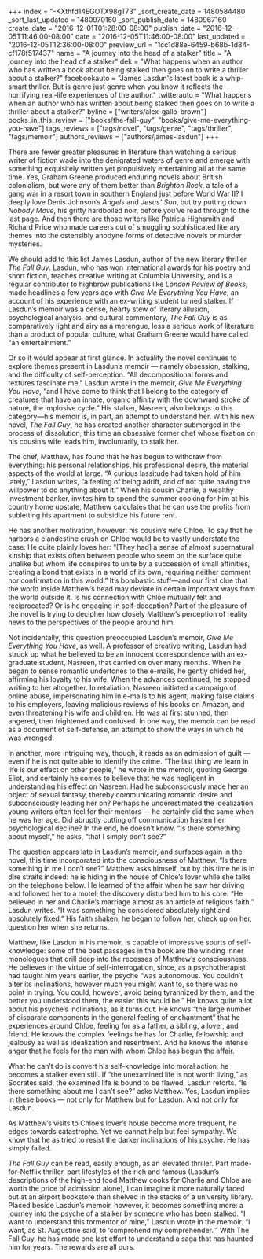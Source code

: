+++
index = "-KXthfd14EGOTX98gT73"
_sort_create_date = 1480584480
_sort_last_updated = 1480970160
_sort_publish_date = 1480967160
create_date = "2016-12-01T01:28:00-08:00"
publish_date = "2016-12-05T11:46:00-08:00"
date = "2016-12-05T11:46:00-08:00"
last_updated = "2016-12-05T12:36:00-08:00"
preview_url = "1cc1d88e-6459-b68b-1d84-cf178f517437"
name = "A journey into the head of a stalker"
title = "A journey into the head of a stalker"
dek = "What happens when an author who has written a book about being stalked then goes on to write a thriller about a stalker?"
facebookauto = "James Lasdun's latest book is a whip-smart thriller. But is genre just genre when you know it reflects the horrifying real-life experiences of the author."
twitterauto = "What happens when an author who has written about being stalked then goes on to write a thriller about a stalker?"
byline = ["writers/alex-gallo-brown"]
books_in_this_review = ["books/the-fall-guy", "books/give-me-everything-you-have"]
tags_reviews = ["tags/novel", "tags/genre", "tags/thriller", "tags/memoir"]
authors_reviews = ["authors/james-lasdun"]
+++

There are fewer greater pleasures in literature than watching a serious writer of fiction wade into the denigrated waters of genre and emerge with something exquisitely written yet propulsively entertaining all at the same time. Yes, Graham Greene produced enduring novels about British colonialism, but were any of them better than *Brighton Rock*, a tale of a gang war in a resort town in southern England just before World War II? I deeply love Denis Johnson’s *Angels* and *Jesus’ Son*, but try putting down *Nobody Move*, his gritty hardboiled noir, before you’ve read through to the last page. And then there are those writers like Patricia Highsmith and Richard Price who made careers out of smuggling sophisticated literary themes into the ostensibly anodyne forms of detective novels or murder mysteries.

We should add to this list James Lasdun, author of the new literary thriller *The Fall Guy*. Lasdun, who has won international awards for his poetry and short fiction, teaches creative writing at Columbia University, and is a regular contributor to highbrow publications like *London Review of Books*, made headlines a few years ago with *Give Me Everything You Have*, an account of his experience with an ex-writing student turned stalker. If Lasdun’s memoir was a dense, hearty stew of literary allusion, psychological analysis, and cultural commentary, *The Fall Guy* is as comparatively light and airy as a merengue, less a serious work of literature than a product of popular culture, what Graham Greene would have called “an entertainment.”

Or so it would appear at first glance. In actuality the novel continues to explore themes present in Lasdun’s memoir — namely obsession, stalking, and the difficulty of self-perception. “All decompositional forms and textures fascinate me,” Lasdun wrote in the memoir, *Give Me Everything You Have*, “and I have come to think that I belong to the category of creatures that have an innate, organic affinity with the downward stroke of nature, the implosive cycle.” His stalker, Nasreen, also belongs to this category—his memoir is, in part, an attempt to understand her. With his new novel, *The Fall Guy*, he has created another character submerged in the process of dissolution, this time an obsessive former chef whose fixation on his cousin’s wife leads him, involuntarily, to stalk her.

The chef, Matthew, has found that he has begun to withdraw from everything: his personal relationships, his professional desire, the material aspects of the world at large. “A curious lassitude had taken hold of him lately,” Lasdun writes, “a feeling of being adrift, and of not quite having the willpower to do anything about it.” When his cousin Charlie, a wealthy investment banker, invites him to spend the summer cooking for him at his country home upstate, Matthew calculates that he can use the profits from subletting his apartment to subsidize his future rent.

He has another motivation, however: his cousin’s wife Chloe. To say that he harbors a clandestine crush on Chloe would be to vastly understate the case. He quite plainly loves her: “[They had] a sense of almost supernatural kinship that exists often between people who seem on the surface quite unalike but whom life conspires to unite by a succession of small affinities, creating a bond that exists in a world of its own, requiring neither comment nor confirmation in this world.” It’s bombastic stuff—and our first clue that the world inside Matthew’s head may deviate in certain important ways from the world outside it. Is his connection with Chloe mutually felt and reciprocated? Or is he engaging in self-deception? Part of the pleasure of the novel is trying to decipher how closely Matthew’s perception of reality hews to the perspectives of the people around him.

Not incidentally, this question preoccupied Lasdun’s memoir, *Give Me Everything You Have*, as well. A professor of creative writing, Lasdun had struck up what he believed to be an innocent correspondence with an ex-graduate student, Nasreen, that carried on over many months. When he began to sense romantic undertones to the e-mails, he gently chided her, affirming his loyalty to his wife. When the advances continued, he stopped writing to her altogether. In retaliation, Nasreen initiated a campaign of online abuse, impersonating him in e-mails to his agent, making false claims to his employers, leaving malicious reviews of his books on Amazon, and even threatening his wife and children. He was at first stunned, then angered, then frightened and confused. In one way, the memoir can be read as a document of self-defense, an attempt to show the ways in which he was wronged.

In another, more intriguing way, though, it reads as an admission of guilt — even if he is not quite able to identify the crime. “The last thing we learn in life is our effect on other people,” he wrote in the memoir, quoting George Eliot, and certainly he comes to believe that he was negligent in understanding his effect on Nasreen. Had he subconsciously made her an object of sexual fantasy, thereby communicating romantic desire and subconsciously leading her on? Perhaps he underestimated the idealization young writers often feel for their mentors — he certainly did the same when he was her age. Did abruptly cutting off communication hasten her psychological decline? In the end, he doesn’t know. “Is there something about myself,” he asks, “that I simply don’t see?”

The question appears late in Lasdun’s memoir, and surfaces again in the novel, this time incorporated into the consciousness of Matthew. “Is there something in me I don’t see?” Matthew asks himself, but by this time he is in dire straits indeed: he is hiding in the house of Chloe’s lover while she talks on the telephone below. He learned of the affair when he saw her driving and followed her to a motel; the discovery disturbed him to his core. “He believed in her and Charlie’s marriage almost as an article of religious faith,” Lasdun writes. “It was something he considered absolutely right and absolutely fixed.” His faith shaken, he began to follow her, check up on her, question her when she returns.

Matthew, like Lasdun in his memoir, is capable of impressive spurts of self-knowledge: some of the best passages in the book are the winding inner monologues that drill deep into the recesses of Matthew’s consciousness. He believes in the virtue of self-interrogation, since, as a psychotherapist had taught him years earlier, the psyche “was autonomous. You couldn’t alter its inclinations, however much you might want to, so there was no point in trying. You could, however, avoid being tyrannized by them, and the better you understood them, the easier this would be.” He knows quite a lot about his psyche’s inclinations, as it turns out. He knows “the large number of disparate components in the general feeling of enchantment” that he experiences around Chloe, feeling for as a father, a sibling, a lover, and friend. He knows the complex feelings he has for Charlie, fellowship and jealousy as well as idealization and resentment. And he  knows the intense anger that he feels for the man with whom Chloe has begun the affair.

What he can’t do is convert his self-knowledge into moral action; he becomes a stalker even still. If “the unexamined life is not worth living,” as Socrates said, the examined life is bound to be flawed, Lasdun retorts. “Is there something about me I can’t see?” asks Matthew. Yes, Lasdun implies in these books — not only for Matthew but for Lasdun. And not only for Lasdun. 

As Matthew’s visits to Chloe’s lover’s house become more frequent, he edges towards catastrophe. Yet we cannot help but feel sympathy. We know that he as tried to resist the darker inclinations of his psyche. He has simply failed.
 
*The Fall Guy* can be read, easily enough, as an elevated thriller. Part made-for-Netflix thriller, part lifestyles of the rich and famous (Lasdun’s descriptions of the high-end food Matthew cooks for Charlie and Chloe are worth the price of admission alone), I can imagine it more naturally faced out at an airport bookstore than shelved in the stacks of a university library. Placed beside Lasdun’s memoir, however, it becomes something more: a journey into the psyche of a stalker by someone who has been stalked. “I want to understand this tormentor of mine,” Lasdun wrote in the memoir. “I want, as St. Augustine said, to ‘comprehend my comprehender.’” With The Fall Guy, he has made one last effort to understand a saga that has haunted him for years. The rewards are all ours.

